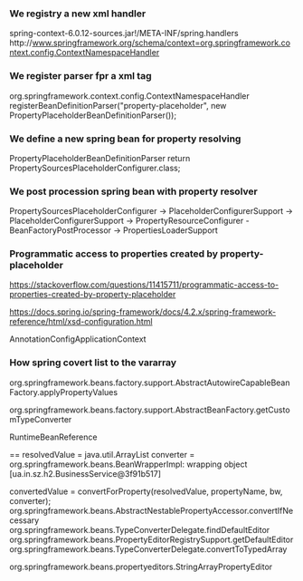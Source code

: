 ### We registry a new xml handler
spring-context-6.0.12-sources.jar!/META-INF/spring.handlers
    http\://www.springframework.org/schema/context=org.springframework.context.config.ContextNamespaceHandler

### We register parser fpr a xml tag 
org.springframework.context.config.ContextNamespaceHandler
    registerBeanDefinitionParser("property-placeholder", new PropertyPlaceholderBeanDefinitionParser());

### We define a new spring bean for property resolving
PropertyPlaceholderBeanDefinitionParser
    return PropertySourcesPlaceholderConfigurer.class;

### We post procession spring bean with property resolver
PropertySourcesPlaceholderConfigurer 
    -> PlaceholderConfigurerSupport
        -> PlaceholderConfigurerSupport
            -> PropertyResourceConfigurer - BeanFactoryPostProcessor
                -> PropertiesLoaderSupport


### Programmatic access to properties created by property-placeholder
https://stackoverflow.com/questions/11415711/programmatic-access-to-properties-created-by-property-placeholder

https://docs.spring.io/spring-framework/docs/4.2.x/spring-framework-reference/html/xsd-configuration.html

AnnotationConfigApplicationContext

### How spring covert list to the vararray

org.springframework.beans.factory.support.AbstractAutowireCapableBeanFactory.applyPropertyValues

org.springframework.beans.factory.support.AbstractBeanFactory.getCustomTypeConverter


RuntimeBeanReference

==
resolvedValue = java.util.ArrayList<String>
converter = org.springframework.beans.BeanWrapperImpl: wrapping object [ua.in.sz.h2.BusinessService@3f91b517]

convertedValue = convertForProperty(resolvedValue, propertyName, bw, converter);
org.springframework.beans.AbstractNestablePropertyAccessor.convertIfNecessary
org.springframework.beans.TypeConverterDelegate.findDefaultEditor
org.springframework.beans.PropertyEditorRegistrySupport.getDefaultEditor
org.springframework.beans.TypeConverterDelegate.convertToTypedArray

org.springframework.beans.propertyeditors.StringArrayPropertyEditor
